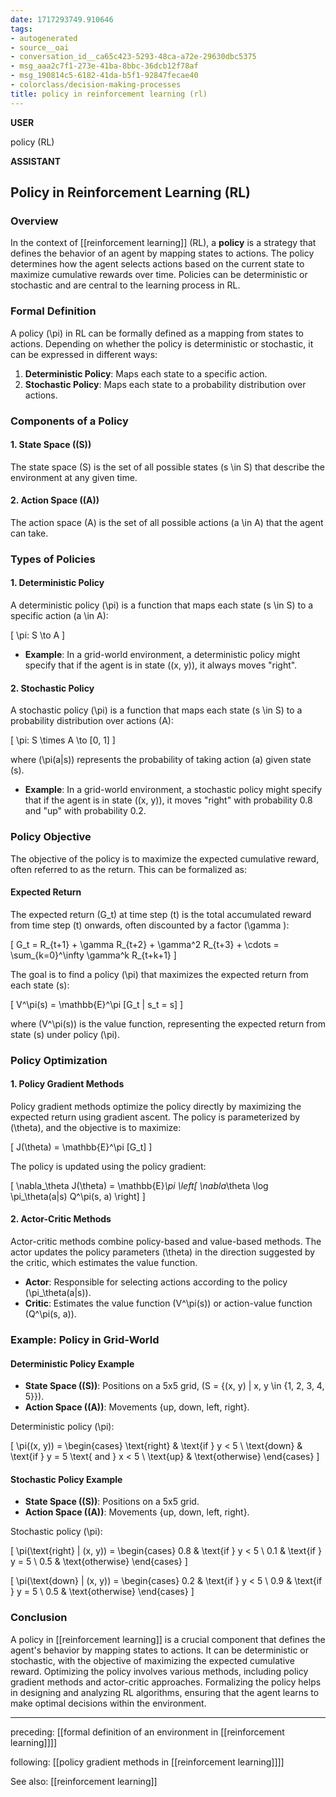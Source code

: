 ```yaml
---
date: 1717293749.910646
tags:
- autogenerated
- source__oai
- conversation_id__ca65c423-5293-48ca-a72e-29630dbc5375
- msg_aaa2c7f1-273e-41ba-8bbc-36dcb12f78af
- msg_190814c5-6182-41da-b5f1-92847fecae40
- colorclass/decision-making-processes
title: policy in reinforcement learning (rl)
---
```


**USER**

policy (RL)


**ASSISTANT**

## Policy in Reinforcement Learning (RL)

### Overview

In the context of [[reinforcement learning]] (RL), a **policy** is a strategy that defines the behavior of an agent by mapping states to actions. The policy determines how the agent selects actions based on the current state to maximize cumulative rewards over time. Policies can be deterministic or stochastic and are central to the learning process in RL.

### Formal Definition

A policy \(\pi\) in RL can be formally defined as a mapping from states to actions. Depending on whether the policy is deterministic or stochastic, it can be expressed in different ways:

1. **Deterministic Policy**: Maps each state to a specific action.
2. **Stochastic Policy**: Maps each state to a probability distribution over actions.

### Components of a Policy

#### 1. State Space (\(S\))

The state space \(S\) is the set of all possible states \(s \in S\) that describe the environment at any given time.

#### 2. Action Space (\(A\))

The action space \(A\) is the set of all possible actions \(a \in A\) that the agent can take.

### Types of Policies

#### 1. Deterministic Policy

A deterministic policy \(\pi\) is a function that maps each state \(s \in S\) to a specific action \(a \in A\):

\[
\pi: S \to A
\]

- **Example**: In a grid-world environment, a deterministic policy might specify that if the agent is in state \((x, y)\), it always moves "right".

#### 2. Stochastic Policy

A stochastic policy \(\pi\) is a function that maps each state \(s \in S\) to a probability distribution over actions \(A\):

\[
\pi: S \times A \to [0, 1]
\]

where \(\pi(a|s)\) represents the probability of taking action \(a\) given state \(s\).

- **Example**: In a grid-world environment, a stochastic policy might specify that if the agent is in state \((x, y)\), it moves "right" with probability 0.8 and "up" with probability 0.2.

### Policy Objective

The objective of the policy is to maximize the expected cumulative reward, often referred to as the return. This can be formalized as:

#### Expected Return

The expected return \(G_t\) at time step \(t\) is the total accumulated reward from time step \(t\) onwards, often discounted by a factor \(\gamma \):

\[
G_t = R_{t+1} + \gamma R_{t+2} + \gamma^2 R_{t+3} + \cdots = \sum_{k=0}^\infty \gamma^k R_{t+k+1}
\]

The goal is to find a policy \(\pi\) that maximizes the expected return from each state \(s\):

\[
V^\pi(s) = \mathbb{E}^\pi [G_t | s_t = s]
\]

where \(V^\pi(s)\) is the value function, representing the expected return from state \(s\) under policy \(\pi\).

### Policy Optimization

#### 1. Policy Gradient Methods

Policy gradient methods optimize the policy directly by maximizing the expected return using gradient ascent. The policy is parameterized by \(\theta\), and the objective is to maximize:

\[
J(\theta) = \mathbb{E}^\pi [G_t]
\]

The policy is updated using the policy gradient:

\[
\nabla_\theta J(\theta) = \mathbb{E}_\pi \left[ \nabla_\theta \log \pi_\theta(a|s) Q^\pi(s, a) \right]
\]

#### 2. Actor-Critic Methods

Actor-critic methods combine policy-based and value-based methods. The actor updates the policy parameters \(\theta\) in the direction suggested by the critic, which estimates the value function.

- **Actor**: Responsible for selecting actions according to the policy \(\pi_\theta(a|s)\).
- **Critic**: Estimates the value function \(V^\pi(s)\) or action-value function \(Q^\pi(s, a)\).

### Example: Policy in Grid-World

#### Deterministic Policy Example

- **State Space (\(S\))**: Positions on a 5x5 grid, \(S = \{(x, y) | x, y \in \{1, 2, 3, 4, 5\}\}\).
- **Action Space (\(A\))**: Movements \{up, down, left, right\}.

Deterministic policy \(\pi\):

\[
\pi((x, y)) = 
\begin{cases}
\text{right} & \text{if } y < 5 \\
\text{down} & \text{if } y = 5 \text{ and } x < 5 \\
\text{up} & \text{otherwise}
\end{cases}
\]

#### Stochastic Policy Example

- **State Space (\(S\))**: Positions on a 5x5 grid.
- **Action Space (\(A\))**: Movements \{up, down, left, right\}.

Stochastic policy \(\pi\):

\[
\pi(\text{right} | (x, y)) = 
\begin{cases}
0.8 & \text{if } y < 5 \\
0.1 & \text{if } y = 5 \\
0.5 & \text{otherwise}
\end{cases}
\]

\[
\pi(\text{down} | (x, y)) = 
\begin{cases}
0.2 & \text{if } y < 5 \\
0.9 & \text{if } y = 5 \\
0.5 & \text{otherwise}
\end{cases}
\]

### Conclusion

A policy in [[reinforcement learning]] is a crucial component that defines the agent's behavior by mapping states to actions. It can be deterministic or stochastic, with the objective of maximizing the expected cumulative reward. Optimizing the policy involves various methods, including policy gradient methods and actor-critic approaches. Formalizing the policy helps in designing and analyzing RL algorithms, ensuring that the agent learns to make optimal decisions within the environment.


---

preceding: [[formal definition of an environment in [[reinforcement learning]]]]  


following: [[policy gradient methods in [[reinforcement learning]]]]

See also: [[reinforcement learning]]